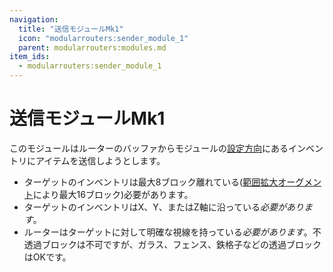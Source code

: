 ```yaml
---
navigation:
  title: "送信モジュールMk1"
  icon: "modularrouters:sender_module_1"
  parent: modularrouters:modules.md
item_ids:
  - modularrouters:sender_module_1
---
```


# 送信モジュールMk1

このモジュールはルーターのバッファからモジュールの[設定方向](../intro/modules.md#direction)にあるインベントリにアイテムを送信しようとします。
- ターゲットのインベントリは最大8ブロック離れている([範囲拡大オーグメント](../augments/range_up.md)により最大16ブロック)必要があります。
- ターゲットのインベントリはX、Y、またはZ軸に沿っている*必要があります*。
- ルーターはターゲットに対して明確な視線を持っている*必要があります*。不透過ブロックは不可ですが、ガラス、フェンス、鉄格子などの透過ブロックはOKです。



<Recipe id="modularrouters:sender_module_1" />

<Recipe id="modularrouters:sender_module_1_alt" />

